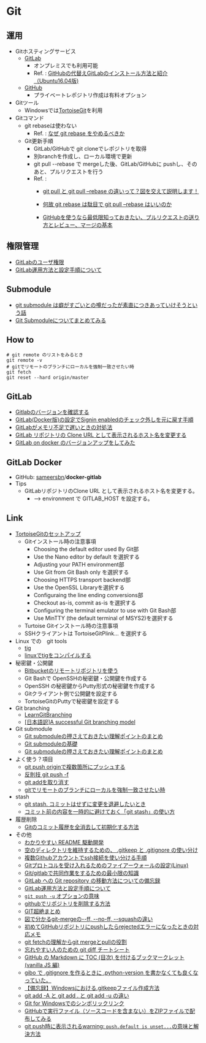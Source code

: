 
# Git

## 運用

* Gitホスティングサービス
  * [GitLab](https://about.gitlab.com/) 
     * オンプレミスでも利用可能
      * Ref. : [GitHubの代替えGitLabのインストール方法と紹介（Ubuntu16.04版)]()
  * [GitHub](https://github.com/)
    * プライベートレポジトリ作成は有料オプション
* Gitツール
  * Windowsでは[TortoiseGit](https://tortoisegit.org/)を利用
* Gitコマンド
  * git rebaseは使わない
    * Ref. : [なぜ git rebase をやめるべきか](https://frasco.io/why-you-should-stop-using-git-rebase-535fa30d7e25)
  * Git更新手順
    * GitLab/GitHubで git cloneでレポジトリを取得
    * 別branchを作成し、ローカル環境で更新
    * git pull --rebase で mergeした後、GitLab/GitHubに pushし、そのあと、プルリクエストを行う
    * Ref. :
      * [git pull と git pull –rebase の違いって？図を交えて説明します！](http://kray.jp/blog/git-pull-rebase/)

      * [何故 git rebase は駄目で git pull –rebase はいいのか](https://www.lancard.com/blog/2016/11/07/git-rebase-and-pull-rebase/)
      * [GitHubを使うなら最低限知っておきたい、プルリクエストの送り方とレビュー、マージの基本](http://www.atmarkit.co.jp/ait/articles/1702/27/news022.html)

## 権限管理

* [GitLabのユーザ権限](https://qiita.com/mats116/items/f11e2e25731c325eeda8)
* [GitLab運用方法と設定手順について](https://qiita.com/mikoski01/items/7a7795a8a1e98d9ba6d9)

## Submodule

*  [git submodule は癖がすごいとの噂だったが素直につきあっていけそうという話](https://www.d-wood.com/blog/2014/05/22_6257.html)
* [Git Submoduleについてまとめてみる](https://qiita.com/BlueSilverCat/items/19bb9b814572cd35b2ae)

## How to

```
# git remote のリストをみるとき
git remote -v
# gitでリモートのブランチにローカルを強制一致させたい時
git fetch
git reset --hard origin/master
```

## GitLab

* [Gitlabのバージョンを確認する](https://orebibou.com/2016/10/gitlab%E3%81%AE%E3%83%90%E3%83%BC%E3%82%B8%E3%83%A7%E3%83%B3%E3%82%92%E7%A2%BA%E8%AA%8D%E3%81%99%E3%82%8B/)
* [GitLab(Docker版)の設定でSignin enabledのチェック外しを元に戻す手順](https://qiita.com/mikoski01/items/14ee930c44eba8eb2fdb)
* [GitLabがメモリ不足で遅いときの対処法](https://qiita.com/lanevok/items/33a694150c8473d9ab48)
* [GitLab リポジトリの Clone URL として表示されるホスト名を変更する](https://maku77.github.io/git/gitlab/change-hostname.html)
* [GitLab on docker のバージョンアップをしてみた](https://qiita.com/DG0426/items/28b205901fca9eaff80a)


## GitLab Docker

* GitHub: [sameersbn](https://github.com/sameersbn)/**docker-gitlab**
* Tips
  * GitLabリポジトリのClone URL として表示されるホスト名を変更する。
    * --> environment で GITLAB_HOST を設定する。

## Link

* [TortoiseGitのセットアップ](https://qiita.com/SkyLaptor/items/6347f38c8c010f4d5bd2)
  * Gitインストール時の注意事項
    * Choosing the default editor used By Git部
     * Use the Nano editor by default を選択する
    * Adjusting your PATH environment部
     * Use Git from Git Bash only を選択する
    * Choosing HTTPS transport backend部
     * Use the OpenSSL Libraryを選択する
    * Configuraing the line ending conversions部
     * Checkout as-is, commit as-is を選択する
    * Configuring the terminal emulator to use with Git Bash部
     * Use MinTTY (the default terminal of MSYS2)を選択する
  * Turtoise Gitインストール時の注意事項
   * SSHクライアントは TortoiseGitPlink... を選択する
* Linux での　git tools
   * [tig](https://github.com/jonas/tig) 
   * [linuxでtigをコンパイルする](https://qiita.com/tdrk/items/06b21bedff3244e21aae)
* 秘密鍵・公開鍵
  * [Bitbucketのリモートリポジトリを使う](http://moondoldo.com/DoldoWorkz/?Git%2FBitbucket%E3%81%AE%E3%83%AA%E3%83%A2%E3%83%BC%E3%83%88%E3%83%AA%E3%83%9D%E3%82%B8%E3%83%88%E3%83%AA%E3%82%92%E4%BD%BF%E3%81%86)
   * Git Bashで OpenSSHの秘密鍵・公開鍵を作成する
   * OpenSSH の秘密鍵からPutty形式の秘密鍵を作成する
   * Gitクライアント側で公開鍵を設定する
   * TortoiseGitのPuttyで秘密鍵を設定する
* Git branching
  * [LearnGitBranching](k.swd.cc/learnGitBranching-ja/)
  * [[日本語訳]A successful Git branching model](https://qiita.com/homhom44/items/9f13c646fa2619ae63d0)
* Git submodule
  * [Git submoduleの押さえておきたい理解ポイントのまとめ](https://qiita.com/kinpira/items/3309eb2e5a9a422199e9)
  * [Git submoduleの基礎](https://qiita.com/sotarok/items/0d525e568a6088f6f6bb)
  * [Git submoduleの押さえておきたい理解ポイントのまとめ](https://qiita.com/kinpira/items/3309eb2e5a9a422199e9)
* よく使う？項目
    * [git push originで複数箇所にプッシュする](https://qiita.com/sasaplus1/items/ed518bb14ef8e3da06bf)
    * [反則技 git push -f](https://qiita.com/ppworks/items/94c0107d98e55f903ea9)
    * [git addを取り消す](http://tweeeety.hateblo.jp/entry/2015/06/10/212631)
    * [gitでリモートのブランチにローカルを強制一致させたい時](https://qiita.com/ms2sato/items/72b48c1b1923beb1e186)
* stash
    * [git stash. コミットはせずに変更を退避したいとき](https://qiita.com/chihiro/items/f373873d5c2dfbd03250)
    * [コミット前の内容を一時的に避けておく「git stash」の使い方](https://www.granfairs.com/blog/staff/git-stash)
* 履歴削除
    * [Gitのコミット履歴を全消去して初期化する方法](sagelog.com/2017/10/12/post-485/)
* その他
    * [わかりやすい README 駆動開発](https://qiita.com/b4b4r07/items/c80d53db9a0fd59086ec)
    * [空のディレクトリを維持するための、 .gitkeep と .gitignore の使い分け](https://qiita.com/ndxbn/items/f124d2b183b60cb074e2)
    * [複数Githubアカウントでssh接続を使い分ける手順](https://qiita.com/yampy/items/24638156abd383e08758)
    * [Gitプロトコルを受け入れるためのファイアーウォールの設定(Linux)](https://www.ipentec.com/document/document.aspx?page=linux-firewall-accept-git-protocol)
    * [Git/gitlabで共同作業をするための最小限の知識](https://doss.eidos.ic.i.u-tokyo.ac.jp/html/git.html)
    * [GitLab への Git repository の移動方法についての備忘録](https://www.labohyt.net/blog/server/post-435/)
    * [GitLab運用方法と設定手順について](https://qiita.com/mikoski01/items/7a7795a8a1e98d9ba6d9)
    * [`git push -u` オプションの意味](https://qiita.com/ironsand/items/6c301fef730d53f35bc3)
    * [githubでリポジトリを削除する方法](https://qiita.com/PlanetMeron/items/4d164eff7bff2243cf06)
    * [GIT超絶まとめ](https://qiita.com/masashi127/items/2e103c3fba9d1b058961)
    * [図で分かるgit-mergeの--ff, --no-ff, --squashの違い](http://d.hatena.ne.jp/sinsoku/20111025/1319497900)
    * [初めてGitHubリポジトリにpushしたらrejectedエラーになったときの対応メモ](https://qiita.com/takanatsu/items/fc89de9bd11148da1438)
    * [git fetchの理解からgit mergeとpullの役割](https://qiita.com/osamu1203/items/cb94ef9da02e1ec3e921)
    * [忘れやすい人のための git diff チートシート](https://qiita.com/shibukk/items/8c9362a5bd399b9c56be)
    * [GitHub の Markdown に TOC (目次) を付けるブックマークレット (vanilla JS 編)](https://qiita.com/hokkun_dayo/items/bd3ec64fba293f4aca08)
    * [gibo で .gitignore を作るときに .python-version を書かなくても良くなっていた。](https://qiita.com/kitsuyui/items/51cf7ddcafb345d5ba5a)
    * [【備忘録】Windowsにおける.gitkeepファイル作成方法](http://chu-bura.hateblo.jp/entry/2017/10/01/161415)
    * [git add -A と git add . と git add -u の違い](https://qiita.com/YusukeHigaki/items/06e38eec96387d408780)
    * [Git for Windowsでのシンボリックリンク ](https://opcdiary.net/?p=31100)
    * [GitHubで実行ファイル（ソースコードを含まない）をZIPファイルで配布してみる](https://qiita.com/keita69sawada/items/da6d8f6b6fb8f05ca670)
    * [git push時に表示されるwarning: `push.default is unset...`の意味と解決方法](https://qiita.com/yaotti/items/a8e9f5de8dcca81d3214)


